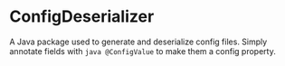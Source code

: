 # ConfigDeserializer
 
A Java package used to generate and deserialize config files. Simply annotate fields with ```java @ConfigValue``` to make them a config property.
